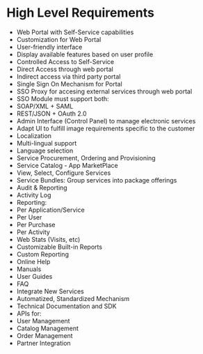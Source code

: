 # High Level Requirements

 * Web Portal with Self-Service capabilities
  * Customization for Web Portal
  * User-friendly interface
  * Display available features based on user profile
 * Controlled Access to Self-Service
  * Direct Access through web portal
  * Indirect access via third party portal
 * Single Sign On Mechanism for Portal
  * SSO Proxy for accesing external services through web portal
  * SSO Module must support both:
   * SOAP/XML + SAML
   * REST/JSON + OAuth 2.0
 * Admin Interface (Control Panel) to manage electronic services
  * Adapt UI to fulfill image requirements specific to the customer
 * Localization
  * Multi-lingual support
  * Language selection
 * Service Procurement, Ordering and Provisioning
  * Service Catalog - App MarketPlace
  * View, Select, Configure Services
  * Service Bundles: Group services into package offerings
 * Audit & Reporting
  * Activity Log
  * Reporting:
   * Per Application/Service
   * Per User
   * Per Purchase
   * Per Activity
   * Web Stats (Visits, etc)
   * Customizable Built-in Reports
   * Custom Reporting
 * Online Help
  * Manuals
  * User Guides
  * FAQ
 * Integrate New Services 
  * Automatized, Standardized Mechanism
  * Technical Documentation and SDK
  * APIs for:
   * User Management
   * Catalog Management
   * Order Management
   * Partner Integration